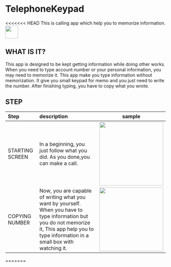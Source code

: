 # TelephoneKeypad
<<<<<<< HEAD
This is calling app which help you to memorize information.
<img src="https://imagizer.imageshack.us/v2/615x615q90/r/923/V4KXFV.png" width=40/>

## WHAT IS IT?
This app is designed to be kept getting information while doing other works. When you need to type account number or your personal information, you may need to memorize it. This app make you type information without memorization. It give you small keypad for memo and you just need to write the number. After finishing typing, you have to copy what you wrote.

## STEP
|Step|description|sample| 
|:--- |:----|:----:|
|STARTING SCREEN| In a beginning, you just follow what you did. As you done,you can make a call.|<img src="https://imagizer.imageshack.us/v2/328x615q90/r/924/ESg6Io.png" width=200/> |
|COPYING NUMBER| Now, you are capable of writing what you want by yourself. When you have to type information but you do not memorize it, This app help you to type information in a small box with watching it.|<img src="https://imagizer.imageshack.us/v2/329x615q90/r/923/etIOxC.png" width=200/>|

=======

